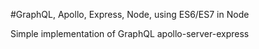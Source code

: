 #GraphQL, Apollo, Express, Node, using ES6/ES7 in Node

Simple implementation of GraphQL apollo-server-express
